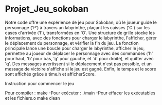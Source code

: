# Projet_Jeu_sokoban


Notre code offre une expérience de jeu pour Sokoban, où le joueur guide le personnage ('P') à travers un labyrinthe, plaçant les caisses ('C') sur les cases d'arrivée ('I'), transformées en 'O'. Une structure de grille stocke les informations, avec des fonctions pour charger le labyrinthe, l'afficher, gérer le déplacement du personnage, et vérifier la fin du jeu. La fonction principale lance une boucle pour charger le labyrinthe, afficher le jeu, permettre au joueur de déplacer le personnage avec des commandes ('h' pour haut, 'b' pour bas, 'g' pour gauche, et 'd' pour droite), et quitter avec 'q'. Des messages avertissent si le déplacement n'est pas possible, et un message de victoire s'affiche si le jeu est gagné. Enfin, le temps et le score sont affichés grâce à time.h et afficherScore.

Instruction pour commencer le jeu 

Pour compiler : make 
-Pour exécuter : ./main 
-Pour effacer les exécutables et les fichiers.o make clean
